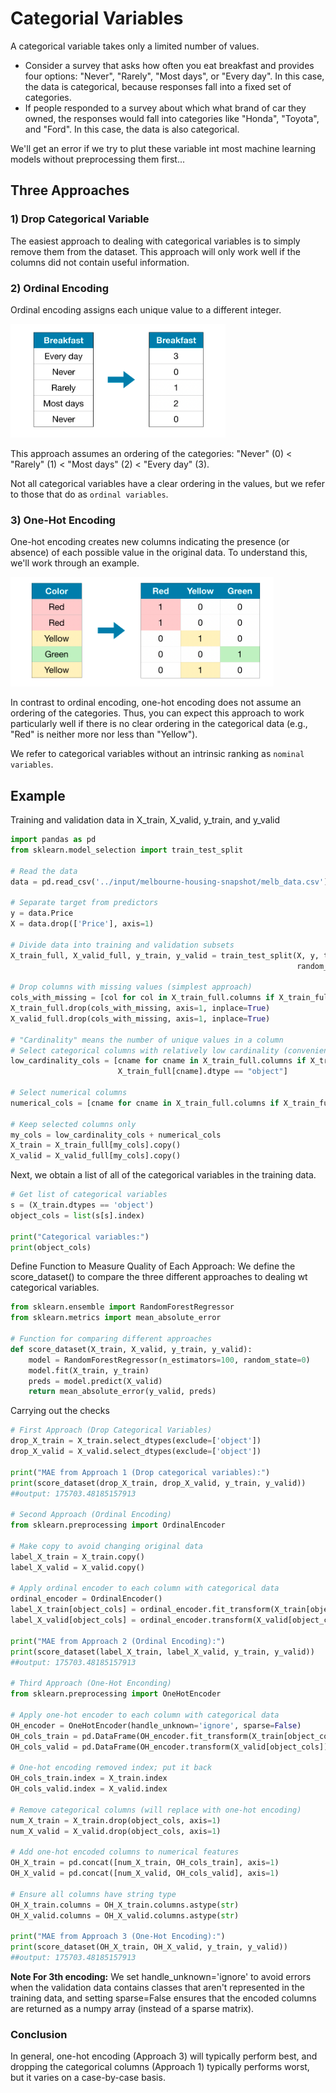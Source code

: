 # Categorial Variables

A categorical variable takes only a limited number of values.

- Consider a survey that asks how often you eat breakfast and provides four options: "Never", "Rarely", "Most days", or "Every day". In this case, the data is categorical, because responses fall into a fixed set of categories.
- If people responded to a survey about which what brand of car they owned, the responses would fall into categories like "Honda", "Toyota", and "Ford". In this case, the data is also categorical.

We'll get an error if we try to plut these variable int most machine learning models without preprocessing them first...

## Three Approaches

### 1) Drop Categorical Variable

The easiest approach to dealing with categorical variables is to simply remove them from the dataset. This approach will only work well if the columns did not contain useful information.

### 2) Ordinal Encoding

Ordinal encoding assigns each unique value to a different integer.

![ordinal-encoding-example](intermediate-machine-learning\images\ordinal-encoding.png)

This approach assumes an ordering of the categories: "Never" (0) < "Rarely" (1) < "Most days" (2) < "Every day" (3).

Not all categorical variables have a clear ordering in the values, but we refer to those that do as `ordinal variables`. 

### 3) One-Hot Encoding

One-hot encoding creates new columns indicating the presence (or absence) of each possible value in the original data. To understand this, we'll work through an example.

![one-hot-encoding-example](intermediate-machine-learning\images\one-hot-encoding.png)

In contrast to ordinal encoding, one-hot encoding does not assume an ordering of the categories. Thus, you can expect this approach to work particularly well if there is no clear ordering in the categorical data (e.g., "Red" is neither more nor less than "Yellow").

We refer to categorical variables without an intrinsic ranking as `nominal variables`.

## Example

Training and validation data in X_train, X_valid, y_train, and y_valid

```python
import pandas as pd
from sklearn.model_selection import train_test_split

# Read the data
data = pd.read_csv('../input/melbourne-housing-snapshot/melb_data.csv')

# Separate target from predictors
y = data.Price
X = data.drop(['Price'], axis=1)

# Divide data into training and validation subsets
X_train_full, X_valid_full, y_train, y_valid = train_test_split(X, y, train_size=0.8, test_size=0.2,
                                                                random_state=0)

# Drop columns with missing values (simplest approach)
cols_with_missing = [col for col in X_train_full.columns if X_train_full[col].isnull().any()] 
X_train_full.drop(cols_with_missing, axis=1, inplace=True)
X_valid_full.drop(cols_with_missing, axis=1, inplace=True)

# "Cardinality" means the number of unique values in a column
# Select categorical columns with relatively low cardinality (convenient but arbitrary)
low_cardinality_cols = [cname for cname in X_train_full.columns if X_train_full[cname].nunique() < 10 and 
                        X_train_full[cname].dtype == "object"]

# Select numerical columns
numerical_cols = [cname for cname in X_train_full.columns if X_train_full[cname].dtype in ['int64', 'float64']]

# Keep selected columns only
my_cols = low_cardinality_cols + numerical_cols
X_train = X_train_full[my_cols].copy()
X_valid = X_valid_full[my_cols].copy()
```

Next, we obtain a list of all of the categorical variables in the training data.

```python
# Get list of categorical variables
s = (X_train.dtypes == 'object')
object_cols = list(s[s].index)

print("Categorical variables:")
print(object_cols)
```

Define Function to Measure Quality of Each Approach: We define the score_dataset() to compare the three different approaches to dealing wt categorical variables.

```python
from sklearn.ensemble import RandomForestRegressor
from sklearn.metrics import mean_absolute_error

# Function for comparing different approaches
def score_dataset(X_train, X_valid, y_train, y_valid):
    model = RandomForestRegressor(n_estimators=100, random_state=0)
    model.fit(X_train, y_train)
    preds = model.predict(X_valid)
    return mean_absolute_error(y_valid, preds)
```

Carrying out the checks

```python
# First Approach (Drop Categorical Variables)
drop_X_train = X_train.select_dtypes(exclude=['object'])
drop_X_valid = X_valid.select_dtypes(exclude=['object'])

print("MAE from Approach 1 (Drop categorical variables):")
print(score_dataset(drop_X_train, drop_X_valid, y_train, y_valid))
##output: 175703.48185157913

# Second Approach (Ordinal Encoding)
from sklearn.preprocessing import OrdinalEncoder

# Make copy to avoid changing original data 
label_X_train = X_train.copy()
label_X_valid = X_valid.copy()

# Apply ordinal encoder to each column with categorical data
ordinal_encoder = OrdinalEncoder()
label_X_train[object_cols] = ordinal_encoder.fit_transform(X_train[object_cols])
label_X_valid[object_cols] = ordinal_encoder.transform(X_valid[object_cols])

print("MAE from Approach 2 (Ordinal Encoding):") 
print(score_dataset(label_X_train, label_X_valid, y_train, y_valid))
##output: 175703.48185157913

# Third Approach (One-Hot Enconding)
from sklearn.preprocessing import OneHotEncoder

# Apply one-hot encoder to each column with categorical data
OH_encoder = OneHotEncoder(handle_unknown='ignore', sparse=False)
OH_cols_train = pd.DataFrame(OH_encoder.fit_transform(X_train[object_cols]))
OH_cols_valid = pd.DataFrame(OH_encoder.transform(X_valid[object_cols]))

# One-hot encoding removed index; put it back
OH_cols_train.index = X_train.index
OH_cols_valid.index = X_valid.index

# Remove categorical columns (will replace with one-hot encoding)
num_X_train = X_train.drop(object_cols, axis=1)
num_X_valid = X_valid.drop(object_cols, axis=1)

# Add one-hot encoded columns to numerical features
OH_X_train = pd.concat([num_X_train, OH_cols_train], axis=1)
OH_X_valid = pd.concat([num_X_valid, OH_cols_valid], axis=1)

# Ensure all columns have string type
OH_X_train.columns = OH_X_train.columns.astype(str)
OH_X_valid.columns = OH_X_valid.columns.astype(str)

print("MAE from Approach 3 (One-Hot Encoding):") 
print(score_dataset(OH_X_train, OH_X_valid, y_train, y_valid))
##output: 175703.48185157913
```

**Note For 3th encoding:**
We set handle_unknown='ignore' to avoid errors when the validation data contains classes that aren't represented in the training data, and setting sparse=False ensures that the encoded columns are returned as a numpy array (instead of a sparse matrix).

### Conclusion

In general, one-hot encoding (Approach 3) will typically perform best, and dropping the categorical columns (Approach 1) typically performs worst, but it varies on a case-by-case basis.